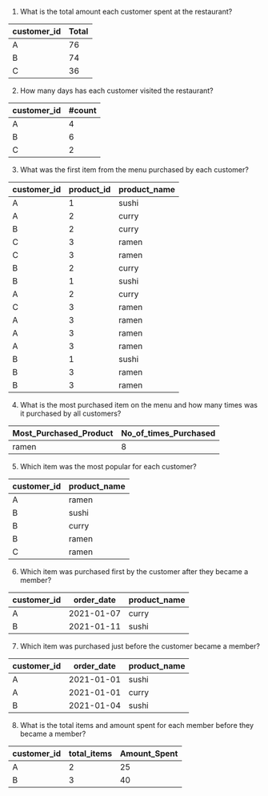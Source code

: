 1. What is the total amount each customer spent at the restaurant?

|customer_id|Total|
|---|---|
|A|76|
|B|74|
|C|36|

2. How many days has each customer visited the restaurant?

|customer_id|#count|
|---|---|
|A|4|
|B|6|
|C|2|

3. What was the first item from the menu purchased by each customer?

|customer_id|product_id|product_name|
|---|---|---|
|A|1|sushi|
|A|2|curry|
|B|2|curry|
|C|3|ramen|
|C|3|ramen|
|B|2|curry|
|B|1|sushi|
|A|2|curry|
|C|3|ramen|
|A|3|ramen|
|A|3|ramen|
|A|3|ramen|
|B|1|sushi|
|B|3|ramen|
|B|3|ramen|

4. What is the most purchased item on the menu and how many times was it purchased by all customers?

|Most_Purchased_Product|No_of_times_Purchased|
|---|---|
|ramen|8|


5. Which item was the most popular for each customer?

|customer_id|product_name|
|---|---|
|A|ramen|
|B|sushi|
|B|curry|
|B|ramen|
|C|ramen|

6.  Which item was purchased first by the customer after they became a member?

|customer_id|order_date|product_name|
|---|---|---|
|A|2021-01-07|curry|
|B|2021-01-11|sushi|

7. Which item was purchased just before the customer became a member?

|customer_id|order_date|product_name|
|---|---|---|
|A|2021-01-01|sushi|
|A|2021-01-01|curry|
|B|2021-01-04|sushi|

8. What is the total items and amount spent for each member before they became a member?

|customer_id|total_items|Amount_Spent|
|---|---|---|
|A|2|25|
|B|3|40|
